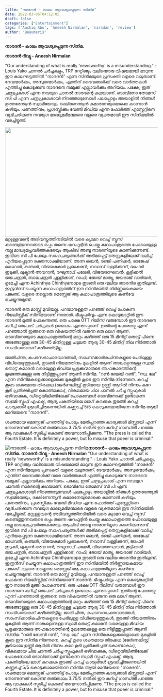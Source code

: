 ```yaml
---
title: "നാരദൻ - കാലം ആവശ്യപ്പെടുന്ന സിനിമ"
date: 2022-03-06T04:12:05
draft: false
categories: ["Entertainment"]
tags: ['Aashiq Abu', 'Aneesh Nirmalan', 'naradan', 'review']
author: "Beaumaris"
---
```


<strong>നാരദൻ - കാലം ആവശ്യപ്പെടുന്ന സിനിമ.</strong>

<strong>നാരദൻ റിവ്യൂ - Aneesh Nirmalan </strong>

"Our understanding of what is really 'newsworthy' is a misunderstanding." - Louis Yako
ചാനൽ ചർച്ചകളും, TRP റേറ്റിങ്ങും വലിയൊരു വിഷയമായി മാറുന്ന ഈ കാലഘട്ടത്തിൽ "നാരദൻ" എന്ന സിനിമയുടെ പ്രസക്തി വളരെ വലുതാണ്. ദേവന്മാർക്കും, അസുരന്മാർക്കും, എന്തിന് ദൈവങ്ങൾക്ക് വരെ വാർത്തകൾ എത്തിച്ചു കൊടുക്കുന്ന നാരദനെ നമ്മുക്ക് എല്ലാവർക്കും അറിയാം. പക്ഷേ, ഇത് ചന്ദ്രപ്രകാശ് എന്ന നവയുഗ ചാനൽ നാരദന്റെ കഥയാണ്. ടൊവിനോ തോമസ് സി പി എന്ന ചന്ദ്രപ്രകാശായി നിറഞ്ഞാടുമ്പോൾ പലപ്പോഴും അയാളിൽ നിങ്ങൾ ഉത്തരേന്ത്യൻ സ്വാമിയേയും, ദക്ഷിണേന്ത്യൻ കുമാരനേയുമൊക്കെ കാണാൻ കഴിയും. പണത്തിനും, പ്രശസ്തിക്കും വേണ്ടി മീഡിയ എന്ന ഫോർത്ത് എസ്റ്റേറ്റിനെ വ്യഭിചരിക്കുന്ന നവയുഗ മാദ്ധ്യമഭീമന്മാരെ വളരെ വ്യക്തമായി ഈ സിനിമയിൽ വരച്ചിട്ടുണ്ട്.

<img class="wp-image-325739 alignleft" src="https://cdn.boolokam.com/articles/2022/03/jjju.jpg" alt="" width="538" height="358" />മറ്റുള്ളവന്റെ അടിവസ്ത്രത്തിനടിയിൽ വരെ ക്യാമറ വെച്ച് ന്യൂസ്‌ കണ്ടെത്തുന്നവരുടെ ഒപ്പം തന്നെ ഷറഫുദ്ദീൻ ചെയ്ത കഥാപാത്രത്തെ പോലെയുള്ള നല്ല മാദ്ധ്യമപ്രവർത്തകരേയും ആഷിഖ് അബു നാരദനിലൂടെ കാണിക്കുന്നുണ്ട്. ഇവിടെ സി പി പോലും സാഹചര്യങ്ങൾക്ക് അടിമപ്പെട്ട് തെറ്റുകളിലേക്ക് വലിച്ച് എറിയപ്പെടുന്ന രക്തസാക്ഷിയാണ്. അന്ന ബെൻ, രഞ്ജി പണിക്കർ, രാജേഷ് മാധവൻ, കുഞ്ചൻ, വിജയകുമാർ പ്രഭാകരൻ, നവാസ് വള്ളിക്കുന്ന്, ജാഫർ ഇടുക്കി, ലുക്മാൻ അവറാൻ, രഘുനാഥ് പലേരി, വിജയരാഘവൻ, കൂട്ടിക്കൽ ജയചന്ദ്രൻ, ബാലചന്ദ്രൻ ചുള്ളിക്കാട്, റാഫി, ജോയ് മാത്യു, ജയരാജ്‌ വാരിയർ, ഉമേച്ചി എന്ന Achinthya Chinthyaroopa തുടങ്ങി ഒരു വലിയ താരനിര ഇതിലുണ്ട്. ഇന്ദ്രൻസ് ചെയ്യുന്ന കഥാപാത്രത്തിന് ഈ സിനിമയിൽ നിർണ്ണായകമായ പങ്കുണ്ട്. വളരെ നല്ലൊരു മെസ്സേജ് ആ കഥാപാത്രത്തിലൂടെ കൺവേ ചെയ്യുന്നുമുണ്ട്.

നാരദൻ ഒരു മാസ്സ് മൂവിയല്ല. പറയാനുള്ളത് പറഞ്ഞ് വെച്ച് പോകുന്ന റിയലിസ്റ്റിക് സിനിമയാണ് നാരദൻ. ഭീഷ്മപർവ്വം എന്ന കൊടുങ്കാറ്റിൽ ഈ നാരദൻ മുങ്ങി പോകുന്നുണ്ട്. ഒരു പക്ഷേ OTT റിലീസ് വരുമ്പോൾ ഈ നാരദനെ കുറിച്ച് ഒരുപാട് ചർച്ചകൾ ഉണ്ടാകും എന്നുറപ്പാണ്. ഇതിന്റെ പോരായ്മ എന്ന് പറഞ്ഞാൽ ഇങ്ങനെ ഒരു വിഷയത്തിൽ വരുന്ന ഒരു ലാഗ് ആണ്. ടൊവിനോയുടെ കഥാപാത്രത്തിന്റെ മാറ്റം കഴിഞ്ഞ് ഒരു 15 മിനിറ്റ് തൊട്ട് പിന്നെ അങ്ങോട്ടുള്ള ഒരു 30-45 മിനിറ്റുള്ള ചടുലത ആദ്യ 30-45 മിനിറ്റ് നില നിർത്താൻ സംവിധായകന് കഴിഞ്ഞിട്ടില്ല.

ജാതിചിന്ത, കപടസദാചാരവാദങ്ങൾ, സാംസ്‌ക്കാരികചിന്തകളുടെ പേരിലുള്ള വിധിയെഴുത്തുകൾ, തുടങ്ങി നിയമത്തിനും മുകളിൽ ആണ് താങ്കളെന്നുള്ള സ്വാമി തൊട്ട് കുമാരൻ വരെയുള്ള മീഡിയ പ്രഭുക്കന്മാരുടെ അഹങ്കാരത്തിന്റെ മുഖത്തേക്കുള്ള ഒരു നീട്ടിത്തുപ്പാണ് ആണീ സിനിമ. "റൺ ബേബി റൺ", "സ്വ. ലേ" എന്ന സിനിമകളെക്കാളൊക്കെ മുകളിൽ കൂടെ ഈ സിനിമ നിന്നേനെ. കുറച്ച് കൂടെ ശക്തമായ തിരക്കഥ (ജേർണലിസ്റ്റ് കൂടിയായ ഉണ്ണി ആറിൽ നിന്നും കുറേ കൂടി പ്രതീക്ഷിച്ചത് കൊണ്ടാകാം), വികലമായ ചില ചാനൽ ചർച്ച സ്പൂഫുകൾ ഒഴിവാക്കുക, ഡീറ്റെയിലിങ്ങിലേക്ക് പോകുമ്പോൾ ടൊവിനോക്ക് ഉണ്ടാകുന്ന സ്വാമി സ്പൂഫ് എഫക്ട്, ആദ്യ പകുതിയിലെ ലാഗ് കുറക്കുക തുടങ്ങി കുറച്ച് കാര്യങ്ങൾ ശ്രദ്ധിച്ചിരുന്നെങ്കിൽ കണ്ണടച്ച് 5/5 കൊടുക്കാമായിരുന്ന സിനിമ ആയി മാറിയേനെ "നാരദൻ".

ശക്തമായ മെസ്സേജ് പറഞ്ഞിട്ട് പോലും മേൽപ്പറഞ്ഞ കാര്യങ്ങൾ മിസ്സായി എന്ന് തോന്നുന്നത് കൊണ്ട് തത്ക്കാലം 3.75/5 നൽകി ഈ കുറിപ്പ് ഗാന്ധിജി പറഞ്ഞ ആ വാക്കുകൾ സ്മരിച്ച് കൊണ്ട് അവസാനിപ്പിക്കുന്നു.
"The press is called the Fourth Estate. It is definitely a power, but to misuse that poeer is criminal."


![നാരദൻ - കാലം ആവശ്യപ്പെടുന്ന സിനിമ](https://cdn.boolokam.com/articles/2022/03/jjju.jpg)**നാരദൻ - കാലം ആവശ്യപ്പെടുന്ന സിനിമ.** **നാരദൻ റിവ്യൂ - Aneesh Nirmalan** "Our understanding of what is really 'newsworthy' is a misunderstanding." - Louis Yako ചാനൽ ചർച്ചകളും, TRP റേറ്റിങ്ങും വലിയൊരു വിഷയമായി മാറുന്ന ഈ കാലഘട്ടത്തിൽ "നാരദൻ" എന്ന സിനിമയുടെ പ്രസക്തി വളരെ വലുതാണ്. ദേവന്മാർക്കും, അസുരന്മാർക്കും, എന്തിന് ദൈവങ്ങൾക്ക് വരെ വാർത്തകൾ എത്തിച്ചു കൊടുക്കുന്ന നാരദനെ നമ്മുക്ക് എല്ലാവർക്കും അറിയാം. പക്ഷേ, ഇത് ചന്ദ്രപ്രകാശ് എന്ന നവയുഗ ചാനൽ നാരദന്റെ കഥയാണ്. ടൊവിനോ തോമസ് സി പി എന്ന ചന്ദ്രപ്രകാശായി നിറഞ്ഞാടുമ്പോൾ പലപ്പോഴും അയാളിൽ നിങ്ങൾ ഉത്തരേന്ത്യൻ സ്വാമിയേയും, ദക്ഷിണേന്ത്യൻ കുമാരനേയുമൊക്കെ കാണാൻ കഴിയും. പണത്തിനും, പ്രശസ്തിക്കും വേണ്ടി മീഡിയ എന്ന ഫോർത്ത് എസ്റ്റേറ്റിനെ വ്യഭിചരിക്കുന്ന നവയുഗ മാദ്ധ്യമഭീമന്മാരെ വളരെ വ്യക്തമായി ഈ സിനിമയിൽ വരച്ചിട്ടുണ്ട്. മറ്റുള്ളവന്റെ അടിവസ്ത്രത്തിനടിയിൽ വരെ ക്യാമറ വെച്ച് ന്യൂസ്‌ കണ്ടെത്തുന്നവരുടെ ഒപ്പം തന്നെ ഷറഫുദ്ദീൻ ചെയ്ത കഥാപാത്രത്തെ പോലെയുള്ള നല്ല മാദ്ധ്യമപ്രവർത്തകരേയും ആഷിഖ് അബു നാരദനിലൂടെ കാണിക്കുന്നുണ്ട്. ഇവിടെ സി പി പോലും സാഹചര്യങ്ങൾക്ക് അടിമപ്പെട്ട് തെറ്റുകളിലേക്ക് വലിച്ച് എറിയപ്പെടുന്ന രക്തസാക്ഷിയാണ്. അന്ന ബെൻ, രഞ്ജി പണിക്കർ, രാജേഷ് മാധവൻ, കുഞ്ചൻ, വിജയകുമാർ പ്രഭാകരൻ, നവാസ് വള്ളിക്കുന്ന്, ജാഫർ ഇടുക്കി, ലുക്മാൻ അവറാൻ, രഘുനാഥ് പലേരി, വിജയരാഘവൻ, കൂട്ടിക്കൽ ജയചന്ദ്രൻ, ബാലചന്ദ്രൻ ചുള്ളിക്കാട്, റാഫി, ജോയ് മാത്യു, ജയരാജ്‌ വാരിയർ, ഉമേച്ചി എന്ന Achinthya Chinthyaroopa തുടങ്ങി ഒരു വലിയ താരനിര ഇതിലുണ്ട്. ഇന്ദ്രൻസ് ചെയ്യുന്ന കഥാപാത്രത്തിന് ഈ സിനിമയിൽ നിർണ്ണായകമായ പങ്കുണ്ട്. വളരെ നല്ലൊരു മെസ്സേജ് ആ കഥാപാത്രത്തിലൂടെ കൺവേ ചെയ്യുന്നുമുണ്ട്. നാരദൻ ഒരു മാസ്സ് മൂവിയല്ല. പറയാനുള്ളത് പറഞ്ഞ് വെച്ച് പോകുന്ന റിയലിസ്റ്റിക് സിനിമയാണ് നാരദൻ. ഭീഷ്മപർവ്വം എന്ന കൊടുങ്കാറ്റിൽ ഈ നാരദൻ മുങ്ങി പോകുന്നുണ്ട്. ഒരു പക്ഷേ OTT റിലീസ് വരുമ്പോൾ ഈ നാരദനെ കുറിച്ച് ഒരുപാട് ചർച്ചകൾ ഉണ്ടാകും എന്നുറപ്പാണ്. ഇതിന്റെ പോരായ്മ എന്ന് പറഞ്ഞാൽ ഇങ്ങനെ ഒരു വിഷയത്തിൽ വരുന്ന ഒരു ലാഗ് ആണ്. ടൊവിനോയുടെ കഥാപാത്രത്തിന്റെ മാറ്റം കഴിഞ്ഞ് ഒരു 15 മിനിറ്റ് തൊട്ട് പിന്നെ അങ്ങോട്ടുള്ള ഒരു 30-45 മിനിറ്റുള്ള ചടുലത ആദ്യ 30-45 മിനിറ്റ് നില നിർത്താൻ സംവിധായകന് കഴിഞ്ഞിട്ടില്ല. ജാതിചിന്ത, കപടസദാചാരവാദങ്ങൾ, സാംസ്‌ക്കാരികചിന്തകളുടെ പേരിലുള്ള വിധിയെഴുത്തുകൾ, തുടങ്ങി നിയമത്തിനും മുകളിൽ ആണ് താങ്കളെന്നുള്ള സ്വാമി തൊട്ട് കുമാരൻ വരെയുള്ള മീഡിയ പ്രഭുക്കന്മാരുടെ അഹങ്കാരത്തിന്റെ മുഖത്തേക്കുള്ള ഒരു നീട്ടിത്തുപ്പാണ് ആണീ സിനിമ. "റൺ ബേബി റൺ", "സ്വ. ലേ" എന്ന സിനിമകളെക്കാളൊക്കെ മുകളിൽ കൂടെ ഈ സിനിമ നിന്നേനെ. കുറച്ച് കൂടെ ശക്തമായ തിരക്കഥ (ജേർണലിസ്റ്റ് കൂടിയായ ഉണ്ണി ആറിൽ നിന്നും കുറേ കൂടി പ്രതീക്ഷിച്ചത് കൊണ്ടാകാം), വികലമായ ചില ചാനൽ ചർച്ച സ്പൂഫുകൾ ഒഴിവാക്കുക, ഡീറ്റെയിലിങ്ങിലേക്ക് പോകുമ്പോൾ ടൊവിനോക്ക് ഉണ്ടാകുന്ന സ്വാമി സ്പൂഫ് എഫക്ട്, ആദ്യ പകുതിയിലെ ലാഗ് കുറക്കുക തുടങ്ങി കുറച്ച് കാര്യങ്ങൾ ശ്രദ്ധിച്ചിരുന്നെങ്കിൽ കണ്ണടച്ച് 5/5 കൊടുക്കാമായിരുന്ന സിനിമ ആയി മാറിയേനെ "നാരദൻ". ശക്തമായ മെസ്സേജ് പറഞ്ഞിട്ട് പോലും മേൽപ്പറഞ്ഞ കാര്യങ്ങൾ മിസ്സായി എന്ന് തോന്നുന്നത് കൊണ്ട് തത്ക്കാലം 3.75/5 നൽകി ഈ കുറിപ്പ് ഗാന്ധിജി പറഞ്ഞ ആ വാക്കുകൾ സ്മരിച്ച് കൊണ്ട് അവസാനിപ്പിക്കുന്നു. "The press is called the Fourth Estate. It is definitely a power, but to misuse that poeer is criminal."
